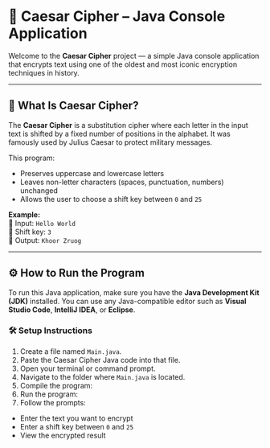 # 🔐 Caesar Cipher – Java Console Application

Welcome to the **Caesar Cipher** project — a simple Java console application that encrypts text using one of the oldest and most iconic encryption techniques in history.

---

## 📖 What Is Caesar Cipher?

The **Caesar Cipher** is a substitution cipher where each letter in the input text is shifted by a fixed number of positions in the alphabet. It was famously used by Julius Caesar to protect military messages.

This program:
- Preserves uppercase and lowercase letters
- Leaves non-letter characters (spaces, punctuation, numbers) unchanged
- Allows the user to choose a shift key between `0` and `25`

**Example:**  
📝 Input: `Hello World`  
🔑 Shift key: `3`  
🔐 Output: `Khoor Zruog`

---

## ⚙️ How to Run the Program

To run this Java application, make sure you have the **Java Development Kit (JDK)** installed. You can use any Java-compatible editor such as **Visual Studio Code**, **IntelliJ IDEA**, or **Eclipse**.

### 🛠️ Setup Instructions

1. Create a file named `Main.java`.
2. Paste the Caesar Cipher Java code into that file.
3. Open your terminal or command prompt.
4. Navigate to the folder where `Main.java` is located.
5. Compile the program:
6. Run the program:
7. Follow the prompts:
- Enter the text you want to encrypt
- Enter a shift key between `0` and `25`
- View the encrypted result



